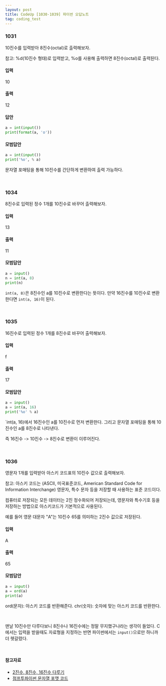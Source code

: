 ```yaml
---
layout: post
title: CodeUp [1030-1039] 파이썬 오답노트
tag: coding_test
---
```


### 1031

10진수를 입력받아 8진수(octal)로 출력해보자.

참고: 
%d(10진수 형태)로 입력받고,
%o를 사용해 출력하면 8진수(octal)로 출력된다.

#### 입력
10
#### 출력
12

#### 답안
```python
a = int(input())
print(format(a, 'o'))
```


#### 모범답안
```python
a = int(input())
print('%o', % a)
```

문자열 포매팅을 통해 10진수를 간단하게 변환하여 출력 가능하다.

<br>

### 1034

8진수로 입력된 정수 1개를 10진수로 바꾸어 출력해보자.

#### 입력
13

#### 출력
11

#### 모범답안
```python
a = input()
n = int(a, 8)
print(n)
```

`int(a, 8)`은 8진수인 a를 10진수로 변환한다는 뜻이다.
만약 16진수를 10진수로 변환한다면 `int(a, 16)`이 된다.

<br>

### 1035
16진수로 입력된 정수 1개를 8진수로 바꾸어 출력해보자.

#### 입력
f
#### 출력
17

#### 모범답안
```python
a = input()
a = int(a, 16)
print('%o' % a)
```

`int(a, 16)에서 16진수인 a를 10진수로 먼저 변환한다.
그리고 문자열 포매팅을 통해 10진수인 a를 8진수로 나타낸다.

즉 16진수 -> 10진수 -> 8진수로 변환이 이루어진다.


<br>

### 1036
영문자 1개를 입력받아 아스키 코드표의 10진수 값으로 출력해보자.

참고: 
아스키 코드는
(ASCII, 미국표준코드, American Standard Code for Information Interchange)
영문자, 특수 문자 등을 저장할 때 사용하는 표준 코드이다.

컴퓨터로 저장되는 모든 데이터는 2진 정수화되어 저장되는데,
영문자와 특수기호 등을 저장하는 방법으로 아스키코드가 기본적으로 사용된다.

예를 들어 영문 대문자 "A"는 10진수 65를 의미하는 2진수 값으로 저장된다.

#### 입력
A
#### 출력
65

#### 모범답안
```python
a = input()
a = ord(a)
print(a)
```

ord(문자): 아스키 코드를 반환해준다.
chr(숫자): 숫자에 맞는 아스키 코드를 반환한다.

<br>

맨날 10진수만 다루다보니 8진수나 16진수에는 정말 무지했구나라는 생각이 들었다.
C에서는 입력을 받을때도 자료형을 지정하는 반면 파이썬에서는 `input()`으로만 하니까 더 헷갈렸다.


<br>

#### 참고자료
- [2진수, 8진수, 16진수 다루기](https://www.daleseo.com/python-int-bases/)
- [점프투파이썬 문자열 포맷 코드](https://wikidocs.net/13#_17)

